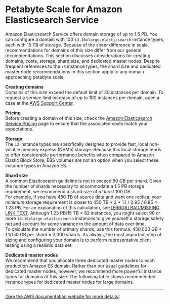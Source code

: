 # Petabyte Scale for Amazon Elasticsearch Service<a name="petabyte-scale"></a>

Amazon Elasticsearch Service offers domain storage of up to 1\.5 PB\. You can configure a domain with 100 `i3.16xlarge.elasticsearch` instance types, each with 15 TB of storage\. Because of the sheer difference in scale, recommendations for domains of this size differ from our general recommendations\. This section discusses considerations for creating domains, costs, storage, shard size, and dedicated master nodes\. Despite frequent references to the `i3` instance types, the shard size and dedicated master node recommendations in this section apply to any domain approaching petabyte scale\.

**Creating domains**  
Domains of this size exceed the default limit of 20 instances per domain\. To request a service limit increase of up to 100 instances per domain, open a case at the [AWS Support Center](https://console.aws.amazon.com/support/home#/)\.

**Pricing**  
Before creating a domain of this size, check the [Amazon Elasticsearch Service Pricing](https://aws.amazon.com/elasticsearch-service/pricing/) page to ensure that the associated costs match your expectations\.

**Storage**  
The `i3` instance types are specifically designed to provide fast, local non\-volatile memory express \(NVMe\) storage\. Because this local storage tends to offer considerable performance benefits when compared to Amazon Elastic Block Store, EBS volumes are not an option when you select these instance types in Amazon ES\.

**Shard size**  
A common Elasticsearch guideline is not to exceed 50 GB per shard\. Given the number of shards necessary to accommodate a 1\.5 PB storage requirement, we recommend a shard size of *at least* 100 GB\.  
For example, if you have 450 TB of source data and want one replica, your *minimum* storage requirement is closer to 450 TB \* 2 \* 1\.1 / 0\.95 / 0\.85 = 1\.23 PB\. For an explanation of this calculation, see [[ERROR] BAD/MISSING LINK TEXT](sizing-domains.md#aes-bp-storage)\. Although 1\.23 PB/15 TB = 82 instances, you might select 90 or more `i3.16xlarge.elasticsearch` instances to give yourself a storage safety net and account for some variance in the amount of data over time\.  
To calculate the number of primary shards, use this formula: 450,000 GB \* 1\.1/150 GB per shard = 3,300 shards\. As always, the most important step of sizing and configuring your domain is to perform representative client testing using a realistic data set\.

**Dedicated master nodes**  
We recommend that you allocate three dedicated master nodes to each production Amazon ES domain\. Rather than our usual guidelines for dedicated master nodes, however, we recommend more powerful instance types for domains of this size\. The following table shows recommended instance types for dedicated master nodes for large domains\.    
****    
[\[See the AWS documentation website for more details\]](http://docs.aws.amazon.com/elasticsearch-service/latest/developerguide/petabyte-scale.html)